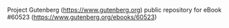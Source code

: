 Project Gutenberg (https://www.gutenberg.org) public repository for eBook #60523 (https://www.gutenberg.org/ebooks/60523)
